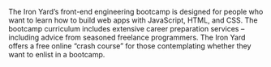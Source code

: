 The Iron Yard’s front-end engineering bootcamp is designed for people who want
to learn how to build web apps with JavaScript, HTML, and CSS. The bootcamp
curriculum includes extensive career preparation services – including advice
from seasoned freelance programmers. The Iron Yard offers a free online “crash
course” for those contemplating whether they want to enlist in a bootcamp.


